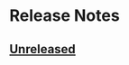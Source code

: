 # Release Notes

## [Unreleased](https://github.com/ixocreate/asset-package/compare/0.1.0...develop)
